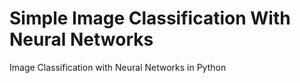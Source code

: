 # Simple Image Classification With Neural Networks
Image Classification with Neural Networks in Python
